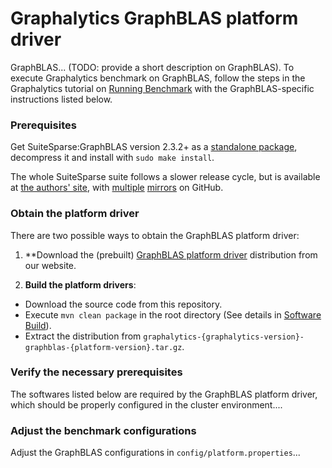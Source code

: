 # Graphalytics GraphBLAS platform driver

GraphBLAS... (TODO: provide a short description on GraphBLAS). To execute Graphalytics benchmark on GraphBLAS, follow the steps in the Graphalytics tutorial on [Running Benchmark](https://github.com/ldbc/ldbc_graphalytics/wiki/Manual%3A-Running-Benchmark) with the GraphBLAS-specific instructions listed below.

### Prerequisites
Get SuiteSparse:GraphBLAS version 2.3.2+ as a [standalone package](http://faculty.cse.tamu.edu/davis/GraphBLAS.html), decompress it and install with `sudo make install`.

The whole SuiteSparse suite follows a slower release cycle, but is available at [the authors' site](http://faculty.cse.tamu.edu/davis/suitesparse.html), with
[multiple](https://github.com/sergiud/SuiteSparse/tree/master/GraphBLAS)
[mirrors](https://github.com/jluttine/suitesparse)
on GitHub.

### Obtain the platform driver
There are two possible ways to obtain the GraphBLAS platform driver:

 1. **Download the (prebuilt) [GraphBLAS platform driver](http://graphalytics.site/dist/stable/) distribution from our website.

 2. **Build the platform drivers**: 
  - Download the source code from this repository.
  - Execute `mvn clean package` in the root directory (See details in [Software Build](https://github.com/ldbc/ldbc_graphalytics/wiki/Documentation:-Software-Build)).
  - Extract the distribution from  `graphalytics-{graphalytics-version}-graphblas-{platform-version}.tar.gz`.

### Verify the necessary prerequisites
The softwares listed below are required by the GraphBLAS platform driver, which should be properly configured in the cluster environment....

### Adjust the benchmark configurations
Adjust the GraphBLAS configurations in `config/platform.properties`...

